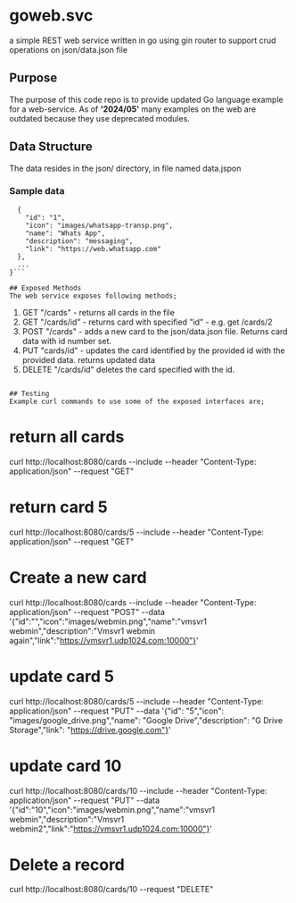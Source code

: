 # goweb.svc
a simple REST web service written in go using gin router to support crud operations on json/data.json file

## Purpose
The purpose of this code repo is to provide updated Go language example for a web-service. 
As of **'2024/05'** many examples on the web are outdated because they use deprecated modules.

## Data Structure
The data resides in the json/ directory, in file named data.jspon

### Sample data
```[
  {
    "id": "1",
    "icon": "images/whatsapp-transp.png",
    "name": "Whats App",
    "description": "messaging",
    "link": "https://web.whatsapp.com"
  },
  ...
}```

## Exposed Methods
The web service exposes following methods;
```
1. GET "/cards" - returns all cards in the file
2. GET "/cards/id" - returns card with specified "id" - e.g. get /cards/2
3. POST "/cards" - adds a new card to the json/data.json file. Returns card data with id number set.
4. PUT "cards/id" - updates the card identified by the provided id with the provided data. returns updated data
5. DELETE "/cards/id" deletes the card specified with the id.
```

## Testing
Example curl commands to use some of the exposed interfaces are;
```
# return all cards
curl http://localhost:8080/cards --include --header "Content-Type: application/json" --request "GET"

# return card 5
curl http://localhost:8080/cards/5 --include --header "Content-Type: application/json" --request "GET"

# Create a new card
curl http://localhost:8080/cards --include --header "Content-Type: application/json" --request "POST" --data '{"id":"","icon":"images/webmin.png","name":"vmsvr1 webmin","description":"Vmsvr1 webmin again","link":"https://vmsvr1.udp1024.com:10000"}'

# update card 5
curl http://localhost:8080/cards/5 --include --header "Content-Type: application/json" --request "PUT" --data '{"id": "5","icon": "images/google_drive.png","name": "Google Drive","description": "G Drive Storage","link": "https://drive.google.com"}'

# update card 10
curl http://localhost:8080/cards/10 --include --header "Content-Type: application/json" --request "PUT" --data '{"id":"10","icon":"images/webmin.png","name":"vmsvr1 webmin","description":"Vmsvr1 webmin2","link":"https://vmsvr1.udp1024.com:10000"}'

# Delete a record
curl http://localhost:8080/cards/10 --request "DELETE"

```

